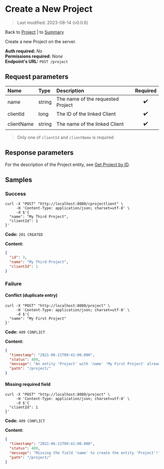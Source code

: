 # Create a New Project

> Last modified: 2023-08-14 (v0.0.6)

Back to [Project](../Project.md) | to [Summary](../../README.md)

Create a new Project on the server.

**Auth required:** _No_  
**Permissions required:** _None_  
**Endpoint's URL:** `POST /project`

## Request parameters

| Name       | Type   | Description                       | Required |
|:-----------|:-------|:----------------------------------|:--------:|
| name       | string | The name of the requested Project |    ✔️    |
| clientId   | long   | The ID of the linked Client       |    ✔️    |
| clientName | string | The name of the linked Client     |    ✔️    |

> Only one of `clientId` and `clientName` is required

## Response parameters

For the description of the Project entity, see [Get Project by ID](Get-Project-by-ID.md).

## Samples

### Success

```shell
curl -X "POST" "http://localhost:8080/cprojectlient" \
     -H 'Content-Type: application/json; charset=utf-8' \
     -d $'{
  "name": "My Third Project",
  "clientId": 1
}'
```

**Code:** `201 CREATED`

**Content:**

```json
{
  "id": 3,
  "name": "My Third Project",
  "clientId": 1
}
```

### Failure

#### Conflict (duplicate entry)

```shell
curl -X "POST" "http://localhost:8080/project" \
     -H 'Content-Type: application/json; charset=utf-8' \
     -d $'{
  "name": "My First Project"
}'
```

**Code:** `409 CONFLICT`

**Content:**

```json
{
  "timestamp": "2021-06-21T09:41:00.000",
  "status": 409,
  "message": "An entity 'Project' with 'name' 'My First Project' already exist!",
  "path": "/project/"
}
```

#### Missing required field

```shell
curl -X "POST" "http://localhost:8080/project" \
     -H 'Content-Type: application/json; charset=utf-8' \
     -d $'{
  "clientId": 1
}'
```

**Code:** `409 CONFLICT`

**Content:**

```json
{
  "timestamp": "2021-06-21T09:41:00.000",
  "status": 409,
  "message": "Missing the field 'name' to create the entity 'Project'!",
  "path": "/project/"
}
```
